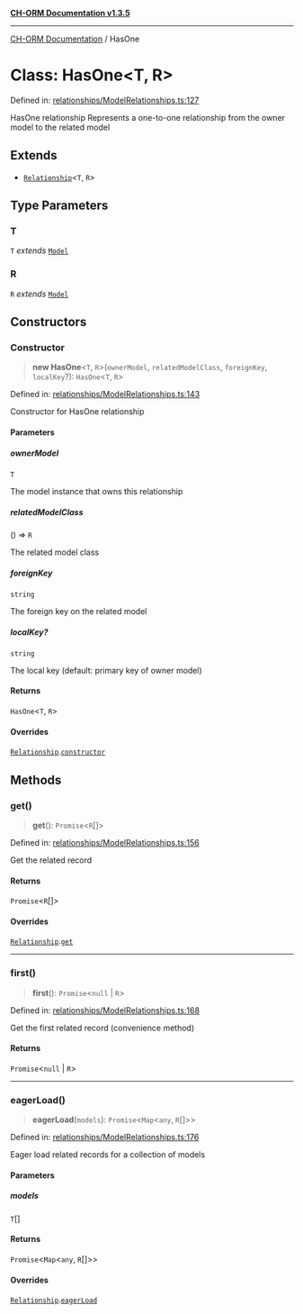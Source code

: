 [**CH-ORM Documentation v1.3.5**](../README.md)

***

[CH-ORM Documentation](../globals.md) / HasOne

# Class: HasOne\<T, R\>

Defined in: [relationships/ModelRelationships.ts:127](https://github.com/iarayan/ch-orm/blob/main/src/relationships/ModelRelationships.ts#L127)

HasOne relationship
Represents a one-to-one relationship from the owner model to the related model

## Extends

- [`Relationship`](Relationship.md)\<`T`, `R`\>

## Type Parameters

### T

`T` *extends* [`Model`](Model.md)

### R

`R` *extends* [`Model`](Model.md)

## Constructors

### Constructor

> **new HasOne**\<`T`, `R`\>(`ownerModel`, `relatedModelClass`, `foreignKey`, `localKey`?): `HasOne`\<`T`, `R`\>

Defined in: [relationships/ModelRelationships.ts:143](https://github.com/iarayan/ch-orm/blob/main/src/relationships/ModelRelationships.ts#L143)

Constructor for HasOne relationship

#### Parameters

##### ownerModel

`T`

The model instance that owns this relationship

##### relatedModelClass

() => `R`

The related model class

##### foreignKey

`string`

The foreign key on the related model

##### localKey?

`string`

The local key (default: primary key of owner model)

#### Returns

`HasOne`\<`T`, `R`\>

#### Overrides

[`Relationship`](Relationship.md).[`constructor`](Relationship.md#constructor)

## Methods

### get()

> **get**(): `Promise`\<`R`[]\>

Defined in: [relationships/ModelRelationships.ts:156](https://github.com/iarayan/ch-orm/blob/main/src/relationships/ModelRelationships.ts#L156)

Get the related record

#### Returns

`Promise`\<`R`[]\>

#### Overrides

[`Relationship`](Relationship.md).[`get`](Relationship.md#get)

***

### first()

> **first**(): `Promise`\<`null` \| `R`\>

Defined in: [relationships/ModelRelationships.ts:168](https://github.com/iarayan/ch-orm/blob/main/src/relationships/ModelRelationships.ts#L168)

Get the first related record (convenience method)

#### Returns

`Promise`\<`null` \| `R`\>

***

### eagerLoad()

> **eagerLoad**(`models`): `Promise`\<`Map`\<`any`, `R`[]\>\>

Defined in: [relationships/ModelRelationships.ts:176](https://github.com/iarayan/ch-orm/blob/main/src/relationships/ModelRelationships.ts#L176)

Eager load related records for a collection of models

#### Parameters

##### models

`T`[]

#### Returns

`Promise`\<`Map`\<`any`, `R`[]\>\>

#### Overrides

[`Relationship`](Relationship.md).[`eagerLoad`](Relationship.md#eagerload)
